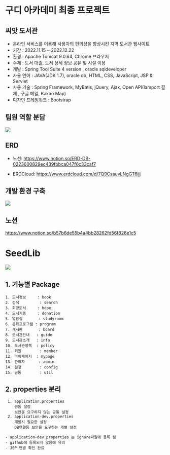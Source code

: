 # 구디 아카데미 최종 프로젝트
## 씨앗 도서관
* 온라인 서비스를 이용해 사용자의 편의성을 향상시킨 지역 도서관 웹사이트
* 기간 : 2022.11.15 ~ 2022.12.22
* 환경 : Apache Tomcat 9.0.64, Chrome 브라우저
* 주제 : 도서 대출, 도서 상세 정보 공유 및 시설 이용
* 개발 : Spring Tool Suite 4 version , oracle sqldeveloper
* 사용 언어 : JAVA(JDK 1.7), oracle db, HTML, CSS, JavaScript, JSP & Servlet
* 사용 기술 : Spring Framework, MyBatis, jQuery, Ajax, Open API(Iamport 결제 , 구글 메일, Kakao Map)
* 디자인 프레임워크 : Bootstrap

## 팀원 역할 분담

<img src="https://user-images.githubusercontent.com/108776178/210174783-b8855162-6f55-4b39-b2ca-47bf1ab0aa42.png">

## ERD

* 노션: https://www.notion.so/ERD-DB-0223600829ec439fbbca047f6c33caf7

* ERDCloud: https://www.erdcloud.com/d/7Q9CsauvLNgGT6ijj

## 개발 환경 구축
<img src="https://user-images.githubusercontent.com/108776178/210174709-9c135c96-c621-413a-b8da-5a0354eddaf5.png">

## 노션
https://www.notion.so/b57b6de55b4a4bb28262fd56f826e1c5

# SeedLib
<img src="https://user-images.githubusercontent.com/103366296/209656844-132abf23-99db-4300-ad74-c21f6a2df93f.jpeg">


## 1. 기능별 Package
```
1. 도서정보     : book
2. 검색         : search
3. 희망도서     : hope
4. 도서기증     : donation
5. 열람실       : studyroom
6. 문화프로그램 : program
7. 게시판       : board
8. 도서관안내   : guide
9. 도서관소개   : info
10. 도서관정책  : policy
11. 회원        : member
12. 마이페이지  : mypage
13. 관리자      : admin
14. 설정        : config
15. 공통        : util
```

## 2. properties 분리
```
 1. application.properties
	공통 설정
	보안을 요구하지 않는 공통 설정
 2. application-dev.properties
	개발시 필요한 설정
	DB연결등 보안을 요구하는 개별 설정

- application-dev.properties 는 ignore파일에 등록 됨
- github에 등록되지 않음에 유의
- JSP 연결 확인 완료
```
